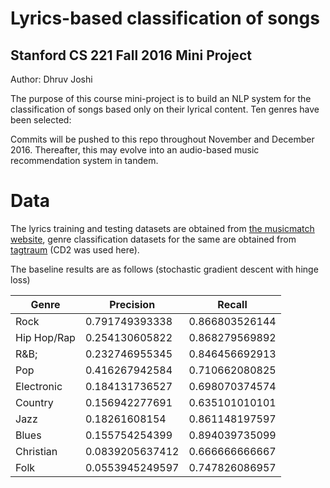 # Lyrics-based classification of songs 
## Stanford CS 221 Fall 2016 Mini Project
Author: Dhruv Joshi

The purpose of this course mini-project is to build an NLP system for the classification of songs based only on their lyrical content. Ten genres have been selected: 

Commits will be pushed to this repo throughout November and December 2016. Thereafter, this may evolve into an audio-based music recommendation system in tandem.

# Data
The lyrics training and testing datasets are obtained from [the musicmatch website](http://labrosa.ee.columbia.edu/millionsong/musixmatch), genre classification datasets  for the same are obtained from [tagtraum](http://www.tagtraum.com/msd_genre_datasets.html) (CD2 was used here).

The baseline results are as follows (stochastic gradient descent with hinge loss)

| Genre       | Precision       | Recall         |
|-------------|-----------------|----------------|
| Rock        | 0.791749393338  | 0.866803526144 |
| Hip Hop/Rap | 0.254130605822  | 0.868279569892 |
| R&B;        | 0.232746955345  | 0.846456692913 |
| Pop         | 0.416267942584  | 0.710662080825 |
| Electronic  | 0.184131736527  | 0.698070374574 |
| Country     | 0.156942277691  | 0.635101010101 |
| Jazz        | 0.18261608154   | 0.861148197597 |
| Blues       | 0.155754254399  | 0.894039735099 |
| Christian   | 0.0839205637412 | 0.666666666667 |
| Folk        | 0.0553945249597 | 0.747826086957 |